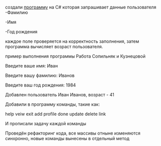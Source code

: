 создали [программу][1] на C# которая запрашивает данные пользователя
-Фамилию

-Имя

-Год рождения

каждое поле проверяется на корректность заполнения, затем программа вычисляет возраст пользователя.

пример выполнения программы
Работа Сопильняк и Кузнецовой

Введите ваше имя: Иван

Введите вашу фамилию: Иванов

Введите ваш год рождения: 1984

Добавлен пользователь Иван Иванов, возраст - 41

Добавили в программу команды, такие как:

help
veiw
exit
add
profile 
done
update
delete
link

И прописали задачу каждой команды

Проведён рефакторинг кода, все массивы отныне изменяются синхронно, новые команды вынесены в отдельный метод


[1]: https://inlnk.ru/kXgEnQ

